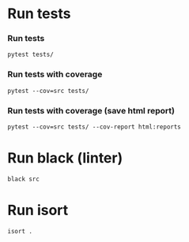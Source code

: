 # Run tests

### Run tests
```
pytest tests/
```

### Run tests with coverage
```
pytest --cov=src tests/
```

### Run tests with coverage (save html report)
```
pytest --cov=src tests/ --cov-report html:reports
```

# Run black (linter)
```
black src
```

# Run isort
```
isort .
```

